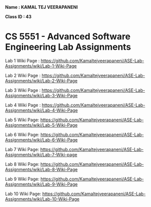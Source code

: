 **Name : KAMAL TEJ VEERAPANENI**  

**Class ID : 43**

# CS 5551 - Advanced Software Engineering Lab Assignments   

Lab 1 Wiki Page : https://github.com/Kamaltejveerapaneni/ASE-Lab-Assignments/wiki/Lab-1-Wiki-Page   

Lab 2 Wiki Page : https://github.com/Kamaltejveerapaneni/ASE-Lab-Assignments/wiki/Lab-2-Wiki-Page  

Lab 3 Wiki Page : https://github.com/Kamaltejveerapaneni/ASE-Lab-Assignments/wiki/Lab-3-Wiki-Page   

Lab 4 Wiki Page : https://github.com/Kamaltejveerapaneni/ASE-Lab-Assignments/wiki/Lab-4-Wiki-Page

Lab 5 Wiki Page: https://github.com/Kamaltejveerapaneni/ASE-Lab-Assignments/wiki/Lab-5-Wiki-Page

Lab 6 Wiki Page: https://github.com/Kamaltejveerapaneni/ASE-Lab-Assignments/wiki/Lab-6-Wiki-Page

Lab 7 Wiki Page: https://github.com/Kamaltejveerapaneni/ASE-Lab-Assignments/wiki/Lab-7-Wiki-page


Lab 8 Wiki Page: https://github.com/Kamaltejveerapaneni/ASE-Lab-Assignments/wiki/Lab-8-Wiki-Page


Lab 9 Wiki Page: https://github.com/Kamaltejveerapaneni/ASE-Lab-Assignments/wiki/Lab-9-Wiki-Page


Lab 10 Wiki Page: https://github.com/Kamaltejveerapaneni/ASE-Lab-Assignments/wiki/Lab-10-Wiki-Page
